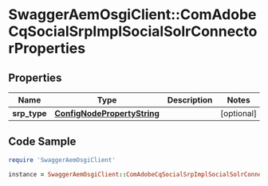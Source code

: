 # SwaggerAemOsgiClient::ComAdobeCqSocialSrpImplSocialSolrConnectorProperties

## Properties

Name | Type | Description | Notes
------------ | ------------- | ------------- | -------------
**srp_type** | [**ConfigNodePropertyString**](ConfigNodePropertyString.md) |  | [optional] 

## Code Sample

```ruby
require 'SwaggerAemOsgiClient'

instance = SwaggerAemOsgiClient::ComAdobeCqSocialSrpImplSocialSolrConnectorProperties.new(srp_type: null)
```


